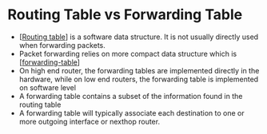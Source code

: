 # Routing Table vs Forwarding Table

- [[Routing table]] is a software data structure. It is not usually directly used when forwarding packets.
- Packet forwarding relies on more compact data structure which is [[forwarding-table]]
- On high end router, the forwarding tables are implemented directly in the hardware, while on low end routers, the forwarding table is implemented on software level
- A forwarding table contains a subset of the information found in the routing table
- A forwarding table will typically associate each destination to one or more outgoing interface or nexthop router.

[//begin]: # "Autogenerated link references for markdown compatibility"
[Routing table]: routing-table "Routing Table"
[forwarding-table]: ../building-a-network/forwarding-table "Forwarding Tables"
[//end]: # "Autogenerated link references"
